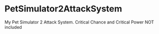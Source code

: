 # PetSimulator2AttackSystem
My Pet Simulator 2 Attack System. Critical Chance and Critical Power NOT included
